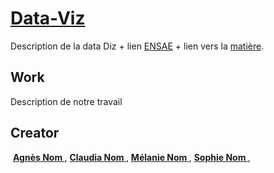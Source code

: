 # [Data-Viz](http://startbootstrap.com/) 
Description de la data Diz + lien [ENSAE](http://www.ensae.fr/ensae/fr/) + lien vers la [matière](http://www.ensae.fr/ensae/fr/formations-navhorizontale-172/statisticien-conomiste-navhorizontale-48/3me-anne-voies-de-spcialisation-formationsdiplome-96/data-science-cours-3a.html?id=102344).
## Work
Description de notre travail  
## Creator
 **[Agnès Nom ](http://google.com/)**, **[Claudia Nom ](http://google.com/)**, **[Mélanie Nom ](http://google.com/)**, **[Sophie Nom ](http://google.com/)**,
